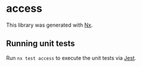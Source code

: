 # access

This library was generated with [Nx](https://nx.dev).

## Running unit tests

Run `nx test access` to execute the unit tests via [Jest](https://jestjs.io).
